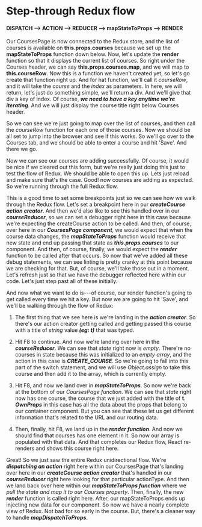 <h1>Step-through Redux flow</h1>

<h4> DISPATCH --> ACTION --> REDUCER --> mapStateToProps --> RENDER</h4>

Our CoursesPage is now connected to the Redux store, and the list of courses is available on **this.props.courses** because 
we set up the **mapStateToProps** function down below. Now, let's update the **render** function so that it displays the 
current list of courses. So right under the Courses header, we can say **this.props.courses.map**, and we will map to 
**this.courseRow**. Now this is a function we haven't created yet, so let's go create that function right up. And for 
hat function, we'll call it _courseRow_, and it will take the _course_ and the _index_ as parameters. In here, we will 
return, let's just do something simple, we'll return a div. And we'll give that div a key of index. Of course, _**we need 
to have a key anytime we're iterating**_. And we will just display the course title right below Courses header. 

So we can see we're just going to map over the list of courses, and then call the _courseRow_ function for each one of 
those courses. Now we should be all set to jump into the browser and see if this works. So we'll go over to the Courses 
tab, and we should be able to enter a course and hit 'Save'. And there we go.
 
Now we can see our courses are adding successfully. Of course, it would be nice if we cleared out this form, but we're 
really just doing this just to test the flow of Redux. We should be able to open this up. 
Lets just reload and make sure that's the case. Good! now courses are adding as expected. So we're running through the 
full Redux flow. 

This is a good time to set some breakpoints just so we can see how we walk through the Redux flow. 
Let's set a breakpoint here in our _**createCourse action creator**_. And then we'd also like to see this handled over 
in our _**courseReducer**_, so we can set a debugger right here in this case because we're expecting the createCourse 
action to be called. And then, of course, over here in our _**CoursesPage component**_, we would expect that when the course 
data changes, the **_mapStateToProps_** function would receive that new state and end up passing that state as 
**_this.props.courses_** to our component. And then, of course, finally, we would expect the _**render**_ function to be 
called after that occurs. So now that we've added all these debug statements, we can see linting is pretty cranky at this 
point because we are checking for that. But, of course, we'll take those out in a moment. Let's refresh just so 
that we have the debugger reflected here within our code. Let's just step past all of these initially. 

And now what we want to do is---of course, our render function's going to get called every time we hit a key. But now 
we are going to hit 'Save', and we'll be walking through the flow of Redux: 

1) The first thing that we see here is we're landing in the _**action creator**_. So there's our action creator getting 
called and getting passed this course with a title of _string_ value _**(eg: t)**_ that was typed. 

2) Hit F8 to continue. And now we're landing over here in the **_courseReducer_**. We can see that _state_ 
right now is _empty_. There're no courses in state because this was initialized to an _empty array_, and the action in 
this case is _**CREATE_COURSE**_. 
So we're going to fall into this part of the switch statement, and we will use _Object.assign_ to take this course and 
then add it to the array, which is currently empty. 

3) Hit F8, and now we land over in **_mapStateToProps_**. So now we're back at the bottom of our _CoursesPage function_. 
We can see that _state_ right now has one course, the course that we just added with the title of **t**. _**OwnProps**_ 
in this case has all the data about the props that belong to our container component. 
But you can see that these let us get different information that's related to the URL and our routing data.

4) Then, finally, hit F8, we land up in the **_render function_**. And now we should find that courses has 
one element in it. So now our array is populated with that data. And that completes our Redux flow, React re-renders and 
shows this course right here. 

Great! So we just saw the entire Redux unidirectional flow. We're _**dispatching an action**_ right here within 
our CoursesPage that's landing over here in our **_createCourse action creator_** that's handled in our **_courseReducer_** right 
here looking for that particular actionType. And then we land back over here within our **_mapStateToProps function_** where 
we _pull the state and map it to our Courses property_. Then, finally, the new _**render**_ function is called right here. 
After, our mapStateToProps ends up injecting new data for our component. So now we have a nearly complete view of Redux. 
Not bad for so early in the course. But, there's a cleaner way to handle _**mapDispatchToProps**_. 

